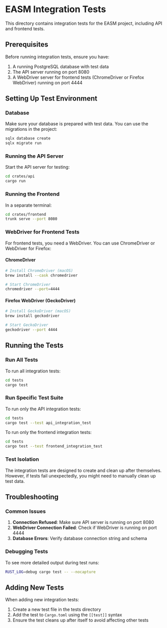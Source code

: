 # EASM Integration Tests

This directory contains integration tests for the EASM project, including API and frontend tests.

## Prerequisites

Before running integration tests, ensure you have:

1. A running PostgreSQL database with test data
2. The API server running on port 8080
3. A WebDriver server for frontend tests (ChromeDriver or Firefox WebDriver) running on port 4444

## Setting Up Test Environment

### Database

Make sure your database is prepared with test data. You can use the migrations in the project:

```sh
sqlx database create
sqlx migrate run
```

### Running the API Server

Start the API server for testing:

```sh
cd crates/api
cargo run
```

### Running the Frontend

In a separate terminal:

```sh
cd crates/frontend
trunk serve --port 8080
```

### WebDriver for Frontend Tests

For frontend tests, you need a WebDriver. You can use ChromeDriver or WebDriver for Firefox:

#### ChromeDriver

```sh
# Install ChromeDriver (macOS)
brew install --cask chromedriver

# Start ChromeDriver
chromedriver --port=4444
```

#### Firefox WebDriver (GeckoDriver)

```sh
# Install GeckoDriver (macOS)
brew install geckodriver

# Start GeckoDriver
geckodriver --port 4444
```

## Running the Tests

### Run All Tests

To run all integration tests:

```sh
cd tests
cargo test
```

### Run Specific Test Suite

To run only the API integration tests:

```sh
cd tests
cargo test --test api_integration_test
```

To run only the frontend integration tests:

```sh
cd tests
cargo test --test frontend_integration_test
```

### Test Isolation

The integration tests are designed to create and clean up after themselves. However, if tests fail unexpectedly, you might need to manually clean up test data.

## Troubleshooting

### Common Issues

1. **Connection Refused**: Make sure API server is running on port 8080
2. **WebDriver Connection Failed**: Check if WebDriver is running on port 4444
3. **Database Errors**: Verify database connection string and schema

### Debugging Tests

To see more detailed output during test runs:

```sh
RUST_LOG=debug cargo test -- --nocapture
```

## Adding New Tests

When adding new integration tests:

1. Create a new test file in the tests directory
2. Add the test to `Cargo.toml` using the `[[test]]` syntax
3. Ensure the test cleans up after itself to avoid affecting other tests 